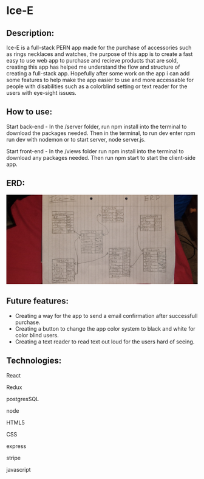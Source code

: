 # Ice-E

## Description:
Ice-E is a full-stack PERN app made for the purchase of accessories such as rings necklaces and watches, the purpose of this app is to create a fast easy to use
web app to purchase and recieve products that are sold, creating this app has helped me understand the flow and structure of creating a full-stack app. Hopefully
after some work on the app i can add some features to help make the app easier to use and more accessable for people with disabilities such as a colorblind
setting or text reader for the users with eye-sight issues.

## How to use:
Start back-end - In the /server folder, run npm install into the terminal to download the packages needed.
                 Then in the terminal, to run dev enter npm run dev with nodemon or to start server, node server.js.
                 
Start front-end - In the /views folder run npm install into the terminal to download any packages needed.
                  Then run npm start to start the client-side app.
                  
## ERD:
![Use Case Diagram](/views/src/resources/ERD.jpg)

## Future features:
- Creating a way for the app to send a email confirmation after successfull purchase.
- Creating a button to change the app color system to black and white for color blind users.
- Creating a text reader to read text out loud for the users hard of seeing.

## Technologies:
React

Redux

postgresSQL

node

HTML5

CSS

express

stripe

javascript
